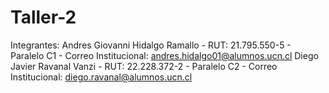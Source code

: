 # Taller-2
Integrantes:
Andres Giovanni Hidalgo Ramallo - RUT: 21.795.550-5 - Paralelo C1 - Correo Institucional: andres.hidalgo01@alumnos.ucn.cl
Diego Javier Ravanal Vanzi - RUT: 22.228.372-2 - Paralelo C2 - Correo Institucional: diego.ravanal@alumnos.ucn.cl
